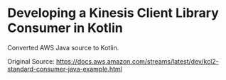 # Developing a Kinesis Client Library Consumer in Kotlin

Converted AWS Java source to Kotlin.

Original Source: https://docs.aws.amazon.com/streams/latest/dev/kcl2-standard-consumer-java-example.html